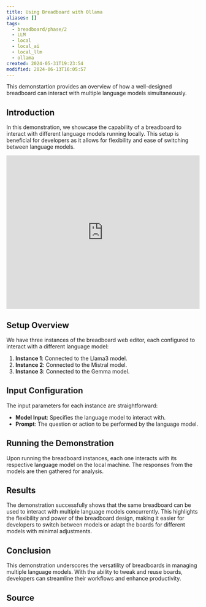 ```yaml
---
title: Using Breadboard with Ollama
aliases: []
tags:
  - breadboard/phase/2
  - LLM
  - local
  - local_ai
  - local_llm
  - ollama
created: 2024-05-31T19:23:54
modified: 2024-06-13T16:05:57
---
```


This demonstartion provides an overview of how a well-designed breadboard can interact with multiple language models simultaneously.

## Introduction

In this demonstration, we showcase the capability of a breadboard to interact with different language models running locally. This setup is beneficial for developers as it allows for flexibility and ease of switching between language models.

<iframe width="100%" height="400" src="https://www.youtube.com/embed/lMur1gqobFg?rel=0" title="YouTube video player" frameborder="0" allow="accelerometer; autoplay; clipboard-write; encrypted-media; gyroscope; picture-in-picture" allowfullscreen></iframe>

## Setup Overview

We have three instances of the breadboard web editor, each configured to interact with a different language model:

1. **Instance 1**: Connected to the Llama3 model.
2. **Instance 2**: Connected to the Mistral model.
3. **Instance 3**: Connected to the Gemma model.

## Input Configuration

The input parameters for each instance are straightforward:

- **Model Input**: Specifies the language model to interact with.
- **Prompt**: The question or action to be performed by the language model.

## Running the Demonstration

Upon running the breadboard instances, each one interacts with its respective language model on the local machine. The responses from the models are then gathered for analysis.

## Results

The demonstration successfully shows that the same breadboard can be used to interact with multiple language models concurrently. This highlights the flexibility and power of the breadboard design, making it easier for developers to switch between models or adapt the boards for different models with minimal adjustments.

## Conclusion

This demonstration underscores the versatility of breadboards in managing multiple language models. With the ability to tweak and reuse boards, developers can streamline their workflows and enhance productivity.

## Source 
